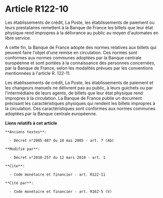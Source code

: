 # Article R122-10

Les établissements de crédit, La Poste, les établissements de paiement ou leurs prestataires remettent à la Banque de France
les billets que leur état physique rend impropres à la délivrance au public au moyen d'automates en libre service.

A cette fin, la Banque de France adopte des normes relatives aux billets qui peuvent faire l'objet d'une remise en
circulation. Ces normes sont conformes aux normes communes adoptées par la Banque centrale européenne et sont portées à la
connaissance des personnes concernées, par la Banque de France, selon les modalités prévues par les conventions mentionnées à
l'article R. 122-11. 

Les établissements de crédit, La Poste, les établissements de paiement et les changeurs manuels ne délivrent pas au public, à
leurs guichets ou par l'intermédiaire de leurs agents, de billets que leur état physique rend impropres à la circulation. La
Banque de France publie un document précisant les caractéristiques physiques qui rendent les billets impropres à la
circulation. Ces caractéristiques sont conformes aux normes communes adoptées par la Banque centrale européenne.

**Liens relatifs à cet article**

	**Anciens textes**:

	  - Décret n°2005-487 du 18 mai 2005 - art. 7 (Ab)

	**Modifié par**:

	  - Décret n°2010-257 du 12 mars 2010 - art. 1

	**Cite**:

	  - Code monétaire et financier - art. R122-11

	**Cité par**:

	  - Code monétaire et financier - art. R162-5 (V)
